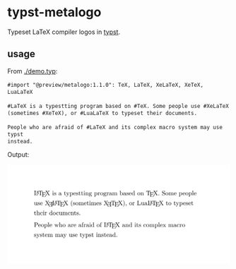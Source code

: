 # typst-metalogo

Typeset LaTeX compiler logos in [typst](https://github.com/typst/typst).

## usage

From [./demo.typ](./demo.typ):

```typ
#import "@preview/metalogo:1.1.0": TeX, LaTeX, XeLaTeX, XeTeX, LuaLaTeX

#LaTeX is a typestting program based on #TeX. Some people use #XeLaTeX
(sometimes #XeTeX), or #LuaLaTeX to typeset their documents.

People who are afraid of #LaTeX and its complex macro system may use typst
instead.
```

Output:

![](./demo.svg)

